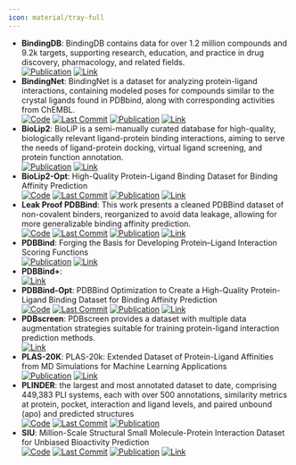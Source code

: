 ```yaml
---
icon: material/tray-full
---
```


- **BindingDB**: BindingDB contains data for over 1.2 million compounds and 9.2k targets, supporting research, education, and practice in drug discovery, pharmacology, and related fields.  
	[![Publication](https://img.shields.io/badge/Publication-Citations:0-blue?style=for-the-badge&logo=bookstack)](https://doi.org/10.1093/nar/gk) [![Link](https://img.shields.io/badge/Link-online-brightgreen?style=for-the-badge&logo=cachet&logoColor=65FF8F)](https://www.bindingdb.org/bind/index.jsp) 
- **BindingNet**: BindingNet is a dataset for analyzing protein-ligand interactions, containing modeled poses for compounds similar to the crystal ligands found in PDBbind, along with corresponding activities from ChEMBL.  
		[![Code](https://img.shields.io/github/stars/hnlab/BindingNet?style=for-the-badge&logo=github)](https://github.com/hnlab/BindingNet) [![Last Commit](https://img.shields.io/github/last-commit/hnlab/BindingNet?style=for-the-badge&logo=github)](https://github.com/hnlab/BindingNet) [![Publication](https://img.shields.io/badge/Publication-Citations:2-blue?style=for-the-badge&logo=bookstack)](https://doi.org/10.1021/acs.jcim.3c01170) [![Link](https://img.shields.io/badge/Link-online-brightgreen?style=for-the-badge&logo=cachet&logoColor=65FF8F)](http://bindingnet.huanglab.org.cn/) 
- **BioLip2**: BioLiP is a semi-manually curated database for high-quality, biologically relevant ligand-protein binding interactions, aiming to serve the needs of ligand-protein docking, virtual ligand screening, and protein function annotation.  
	[![Publication](https://img.shields.io/badge/Publication-Citations:39-blue?style=for-the-badge&logo=bookstack)](https://doi.org/10.1093/nar/gkad630) [![Link](https://img.shields.io/badge/Link-online-brightgreen?style=for-the-badge&logo=cachet&logoColor=65FF8F)](https://zhanggroup.org/BioLiP/index.cgi) 
- **BioLip2-Opt**: High-Quality Protein-Ligand Binding Dataset for Binding Affinity Prediction  
		[![Code](https://img.shields.io/github/stars/THGLab/PDBBind-Opt?style=for-the-badge&logo=github)](https://github.com/THGLab/PDBBind-Opt) [![Last Commit](https://img.shields.io/github/last-commit/THGLab/PDBBind-Opt?style=for-the-badge&logo=github)](https://github.com/THGLab/PDBBind-Opt) [![Publication](https://img.shields.io/badge/Publication-Citations:0-blue?style=for-the-badge&logo=bookstack)](https://doi.org/10.48550/arXiv.2411.01223) [![Link](https://img.shields.io/badge/Link-online-brightgreen?style=for-the-badge&logo=cachet&logoColor=65FF8F)](https://figshare.com/collections/PDBBind_Optimization_to_Create_a_High-Quality_Protein-Ligand_Binding_Dataset_for_Binding_Affinity_Prediction/7520133/1) 
- **Leak Proof PDBBind**: This work presents a cleaned PDBBind dataset of non-covalent binders, reorganized to avoid data leakage, allowing for more generalizable binding affinity prediction.  
		[![Code](https://img.shields.io/github/stars/THGLab/LP-PDBBind?style=for-the-badge&logo=github)](https://github.com/THGLab/LP-PDBBind) [![Last Commit](https://img.shields.io/github/last-commit/THGLab/LP-PDBBind?style=for-the-badge&logo=github)](https://github.com/THGLab/LP-PDBBind) [![Publication](https://img.shields.io/badge/Publication-Citations:0-blue?style=for-the-badge&logo=bookstack)](https://doi.org/10.7554/elife.07454.017) [![Link](https://img.shields.io/badge/Link-online-brightgreen?style=for-the-badge&logo=cachet&logoColor=65FF8F)](https://github.com/THGLab/LP-PDBBind) 
- **PDBBind**: Forging the Basis for Developing Protein–Ligand Interaction Scoring Functions  
	[![Publication](https://img.shields.io/badge/Publication-Citations:311-blue?style=for-the-badge&logo=bookstack)](https://doi.org/10.1021/acs.accounts.6b00491) [![Link](https://img.shields.io/badge/Link-online-brightgreen?style=for-the-badge&logo=cachet&logoColor=65FF8F)](http://pdbbind.org.cn/) 
- **PDBBind+**:   
	[![Link](https://img.shields.io/badge/Link-online-brightgreen?style=for-the-badge&logo=cachet&logoColor=65FF8F)](https://www.pdbbind-plus.org.cn/) 
- **PDBBind-Opt**: PDBBind Optimization to Create a High-Quality Protein-Ligand Binding Dataset for Binding Affinity Prediction  
		[![Code](https://img.shields.io/github/stars/THGLab/PDBBind-Opt?style=for-the-badge&logo=github)](https://github.com/THGLab/PDBBind-Opt) [![Last Commit](https://img.shields.io/github/last-commit/THGLab/PDBBind-Opt?style=for-the-badge&logo=github)](https://github.com/THGLab/PDBBind-Opt) [![Publication](https://img.shields.io/badge/Publication-Citations:0-blue?style=for-the-badge&logo=bookstack)](https://doi.org/10.48550/arXiv.2411.01223) [![Link](https://img.shields.io/badge/Link-online-brightgreen?style=for-the-badge&logo=cachet&logoColor=65FF8F)](https://figshare.com/collections/PDBBind_Optimization_to_Create_a_High-Quality_Protein-Ligand_Binding_Dataset_for_Binding_Affinity_Prediction/7520133/1) 
- **PDBscreen**: PDBscreen provides a dataset with multiple data augmentation strategies suitable for training protein-ligand interaction prediction methods.  
	[![Link](https://img.shields.io/badge/Link-online-brightgreen?style=for-the-badge&logo=cachet&logoColor=65FF8F)](https://zenodo.org/records/8049380) 
- **PLAS-20K**: PLAS-20k: Extended Dataset of Protein-Ligand Affinities from MD Simulations for Machine Learning Applications  
	[![Publication](https://img.shields.io/badge/Publication-Citations:3-blue?style=for-the-badge&logo=bookstack)](https://doi.org/10.1038/s41597-023-02872-y) [![Link](https://img.shields.io/badge/Link-online-brightgreen?style=for-the-badge&logo=cachet&logoColor=65FF8F)](https://chemrxiv.org/engage/api-gateway/chemrxiv/assets/orp/resource/item/64cca66569bfb8925a5514c5/original/plas-20k-extended-dataset-of-protein-ligand-affinities-from-md-simulations-for-machine-learning-applications.pdf) 
- **PLINDER**: the largest and most annotated dataset to date, comprising 449,383 PLI systems, each with over 500 annotations, similarity metrics at protein, pocket, interaction and ligand levels, and paired unbound (apo) and predicted structures  
		[![Code](https://img.shields.io/github/stars/plinder-org/plinder?style=for-the-badge&logo=github)](https://github.com/plinder-org/plinder) [![Last Commit](https://img.shields.io/github/last-commit/plinder-org/plinder?style=for-the-badge&logo=github)](https://github.com/plinder-org/plinder) [![Publication](https://img.shields.io/badge/Publication-Citations:8-blue?style=for-the-badge&logo=bookstack)](https://doi.org/10.1101/2024.07.17.603955) 
- **SIU**: Million-Scale Structural Small Molecule-Protein Interaction Dataset for Unbiased Bioactivity Prediction  
		[![Code](https://img.shields.io/github/stars/bowen-gao/SIU?style=for-the-badge&logo=github)](https://github.com/bowen-gao/SIU) [![Last Commit](https://img.shields.io/github/last-commit/bowen-gao/SIU?style=for-the-badge&logo=github)](https://github.com/bowen-gao/SIU) [![Publication](https://img.shields.io/badge/Publication-Citations:0-blue?style=for-the-badge&logo=bookstack)](https://doi.org/10.48550/arXiv.2406.08961) [![Link](https://img.shields.io/badge/Link-online-brightgreen?style=for-the-badge&logo=cachet&logoColor=65FF8F)](https://huggingface.co/datasets/bgao95/SIU) 
